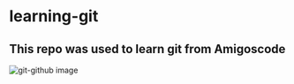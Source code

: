 # learning-git

## This repo was used to learn git from Amigoscode

![git-github image](https://github.com/classic-presh/learning-git/assets/118505563/28bc87fd-32d7-4859-9f6e-40a090027894)

